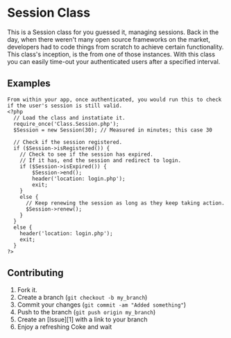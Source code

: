 Session Class
=============

This is a Session class for you guessed it, managing sessions. Back in the day, when 
there weren't many open source frameworks on the market, developers had to code things 
from scratch to achieve certain functionality. This class's inception, is the from one of 
those instances. With this class you can easily time-out your authenticated users after 
a specified interval.


Examples
-----------
    From within your app, once authenticated, you would run this to check if the user's session is still valid.
    <?php
      // Load the class and instatiate it.
      require_once('Class.Session.php');
      $Session = new Session(30); // Measured in minutes; this case 30

      // Check if the session registered.
      if ($Session->isRegistered()) {
        // Check to see if the session has expired.
        // If it has, end the session and redirect to login.
        if ($Session->isExpired()) {
            $Session->end();
            header('location: login.php');
            exit;
        } 
        else {
          // Keep renewing the session as long as they keep taking action.
          $Session->renew();
        }
      }
      else {
        header('location: login.php');
        exit;
      }
    ?>

Contributing
------------

1. Fork it.
2. Create a branch (`git checkout -b my_branch`)
3. Commit your changes (`git commit -am "Added something"`)
4. Push to the branch (`git push origin my_branch`)
5. Create an [Issue][1] with a link to your branch
6. Enjoy a refreshing Coke and wait
